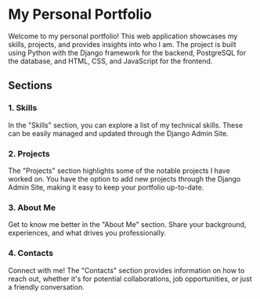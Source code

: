 # My Personal Portfolio

Welcome to my personal portfolio! This web application showcases my skills, projects, and provides insights into who I am. The project is built using Python with the Django framework for the backend, PostgreSQL for the database, and HTML, CSS, and JavaScript for the frontend.

## Sections

### 1. Skills
In the "Skills" section, you can explore a list of my technical skills. These can be easily managed and updated through the Django Admin Site.

### 2. Projects
The "Projects" section highlights some of the notable projects I have worked on. You have the option to add new projects through the Django Admin Site, making it easy to keep your portfolio up-to-date.

### 3. About Me
Get to know me better in the "About Me" section. Share your background, experiences, and what drives you professionally.

### 4. Contacts
Connect with me! The "Contacts" section provides information on how to reach out, whether it's for potential collaborations, job opportunities, or just a friendly conversation.
